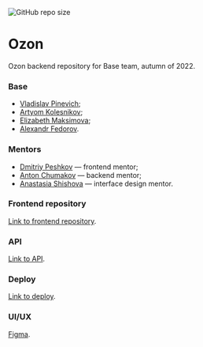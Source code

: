 ![GitHub repo size](https://img.shields.io/github/repo-size/go-park-mail-ru/2022_2_Base)

# Ozon

Ozon backend repository for Base team, autumn of 2022.

### Base

* [Vladislav Pinevich](https://github.com/tUnknownLegend);
* [Artyom Kolesnikov](https://github.com/EuphoriaAbsorber);
* [Elizabeth Maksimova](https://github.com/Liza1040);
* [Alexandr Fedorov](https://github.com/thelvv).

### Mentors

* [Dmitriy Peshkov](https://github.com/DPeshkoff) — frontend mentor;
* [Anton Chumakov](https://github.com/TonyBlock) — backend mentor;
* [Anastasia Shishova](https://github.com/NellinLin) — interface design mentor.

### Frontend repository
[Link to frontend repository](https://github.com/frontend-park-mail-ru/2022_2_Base).

### API
[Link to API](http://89.208.198.137:8080/api/v1/docs/index.html).

### Deploy
[Link to deploy](https://www.reazon.ru/).

### UI/UX
[Figma](https://www.figma.com/file/50tSCBfwThZhBibCyDoQ8J/Base?node-id=884%3A2272).
